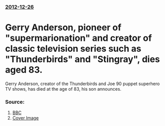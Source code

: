 ### [2012-12-26](/news/2012/12/26/index.md)

# Gerry Anderson, pioneer of "supermarionation" and creator of classic television series such as "Thunderbirds" and "Stingray", dies aged 83. 

Gerry Anderson, creator of the Thunderbirds and Joe 90 puppet superhero TV shows, has died at the age of 83, his son announces.


### Source:

1. [BBC](http://www.bbc.co.uk/news/uk-england-oxfordshire-20845407)
1. [Cover Image](http://ichef-1.bbci.co.uk/news/1024/media/images/64943000/jpg/_64943998_000961940.jpg)
